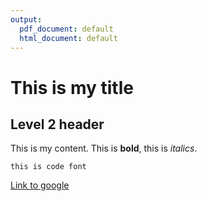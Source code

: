 ```yaml
---
output:
  pdf_document: default
  html_document: default
---
```

# This is my title

## Level 2 header

This is my content. This is **bold**, this is *italics*.

`this is code font`

[Link to google](https://google.ca)